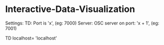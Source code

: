 # Interactive-Data-Visualization

Settings:
TD: Port is 'x', (eg: 7000)
Server: OSC server on port: 'x + 1', (eg: 7001)

TD localhost= 'localhost'